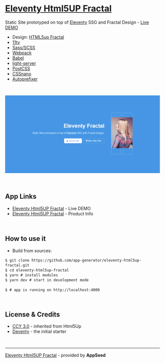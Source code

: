 # [Eleventy Html5UP Fractal](https://appseed.us/static-site/eleventy-html5up-fractal)

Static Site prototyped on top of [Eleventy](https://www.11ty.io/) SSG and Fractal Design - [Live DEMO](https://eleventy-html5up-fractal.appseed.us)

- Design: [HTML5up Fractal](https://html5up.net/fractal)
- [11ty](https://www.11ty.io/)
- [Sass/SCSS](https://github.com/sass/node-sass)
- [Webpack](https://webpack.js.org/)
- [Babel](https://babeljs.io/)
- [light-server](https://github.com/txchen/light-server)
- [PostCSS](https://postcss.org/)
- [CSSnano](https://cssnano.co/)
- [Autoprefixer](https://github.com/postcss/autoprefixer)

<br />

![Eleventy Html5UP Fractal - Gif animated intro.](https://github.com/app-generator/static/blob/master/products/eleventy-html5up-fractal-intro.gif?raw=true)

<br />

## App Links

- [Eleventy Html5UP Fractal](https://eleventy-html5up-fractal.appseed.us) - Live DEMO
- [Eleventy Html5UP Fractal](https://eleventy-html5up-fractal.appseed.us) - Product Info


<br />

## How to use it

- Build from sources:

```
$ git clone https://github.com/app-generator/eleventy-html5up-fractal.git
$ cd eleventy-html5up-fractal
$ yarn # install modules 
$ yarn dev # start in development mode

$ # app is running on http://localhost:4000
```

<br />

## License & Credits

- [CCY 3.0](https://html5up.net/license) - inherited from Html5Up
- [Deventy](https://github.com/ianrose/deventy) - the initial starter 

<br />

---
[Eleventy Html5UP Fractal](https://eleventy-html5up-fractal.appseed.us) - provided by **AppSeed**
